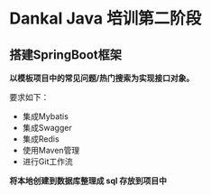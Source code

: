 # Dankal Java 培训第二阶段

## 搭建SpringBoot框架


**以模板项目中的常见问题/热门搜索为实现接口对象。**

要求如下：

- 集成Mybatis
- 集成Swagger
- 集成Redis
- 使用Maven管理
- 进行Git工作流

**将本地创建到数据库整理成 sql 存放到项目中**

